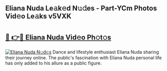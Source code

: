 ## Eliana Nuda Le𝚊k𝚎d N𝚞𝚍es - Part-YCm Photos Vid𝚎o Le𝚊ks v5VXK

# <h2><a href="http://fbf99y.evod.top/?m=Eliana+Nuda">🔗 👉🔴 Eliana Nuda Vid𝚎o Ph𝚘t𝚘s</a></h2>

[![Eliana Nuda N𝚞d𝚎s](https://i.imgur.com/8V9OHl7.gif)](http://fbf99y.evod.top/?m=Eliana+Nuda)
Dance and lifestyle enthusiast Eliana Nuda sharing their journey online. The public's fascination with Eliana Nuda personal life has only added to his allure as a public figure. 
